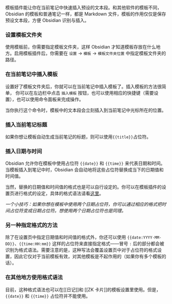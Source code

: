模板插件能让你在当前笔记中快速插入预设的文本段。和其他软件的模板不同，Obsidian 的模板和普通笔记一样，都是 Markdown 文件，模板的作用仅仅是保存预设文本段，方便 Obsidian 识别与插入。

### 设置模板文件夹

使用模板前，你需要指定模板文件夹，这样 Obsidian 才知道模板存放在什么地方。启用模板插件后，你需要在 `设置` -> `模板` -> `模板文件夹位置` 中指定模板文件夹的路径。

### 在当前笔记中插入模板

设置好了模板文件夹后，你就可以在当前笔记中插入模板了。插入模板的方法很简单， 你可以在左边栏中点击 `插入模板` 按钮，也可以使用相应的快捷键（需要设置），也可以使用命令面板来完成操作。

当你执行这个命令时，模板中的文本段会立刻插入到当前笔记中光标所在的位置。

### 插入当前笔记标题

如果你想让模板自动生成当前笔记的标题，则可以使用`{{title}}`占位符。

### 插入日期与时间

Obsidian 允许你在模板中使用占位符 `{{date}}` 和 `{{time}}` 来代表日期和时间。当模板插入到笔记中时，Obsidian 会自动地将这些占位符替换成当下的日期值和时间值。

当然，替换的日期值和时间值的格式也是可以自行设定的。你可以在模板插件的设置页进行格式的设定，具体的格式语法请看[这里](https://momentjs.com/docs/#/displaying/format/)。

*一个小技巧：如果你想在模板中使用两个日期占位符，你可以通过相应的格式把时间占位符变成日期占位符。想使用两个日期占位符也是同理。*

### 另一种指定格式的方法

除了在设置页中指定日期值和时间值的格式外，你还可以使用 `{{date:YYYY-MM-DD}}`、`{{time:HH:mm}}` 这样的占位符来直接指定格式——冒号 `:` 后的部分都会被识别为格式语法。需要注意的是，这种写法会覆盖设置页中对于占位符的格式设置，因此它仅对于当前模板有效，对其他模板是不起作用的（如果你有多个模板的话）。

### 在其他地方使用格式语法

目前，这种格式语法也可以在[[日记]]和 [[ZK 卡片]]的模板设置里使用。但是，`{{date}}` 和 `{{time}}` 占位符并不能使用。